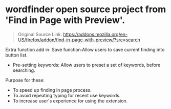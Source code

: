 # wordfinder open source project from 'Find in Page with Preview'.
> Original Source Link: https://addons.mozilla.org/en-US/firefox/addon/find-in-page-with-preview/?src=search


Extra function add in: Save function:Allow users to save current finding into button list.
+ Pre-setting keywords: Allow users to preset a set of keywords, before searching.
  
Purpose for these:
- To speed up finding in page process.
- To avoid repeating typing for recent use keywords.
- To increase user's experience for using the extension.

